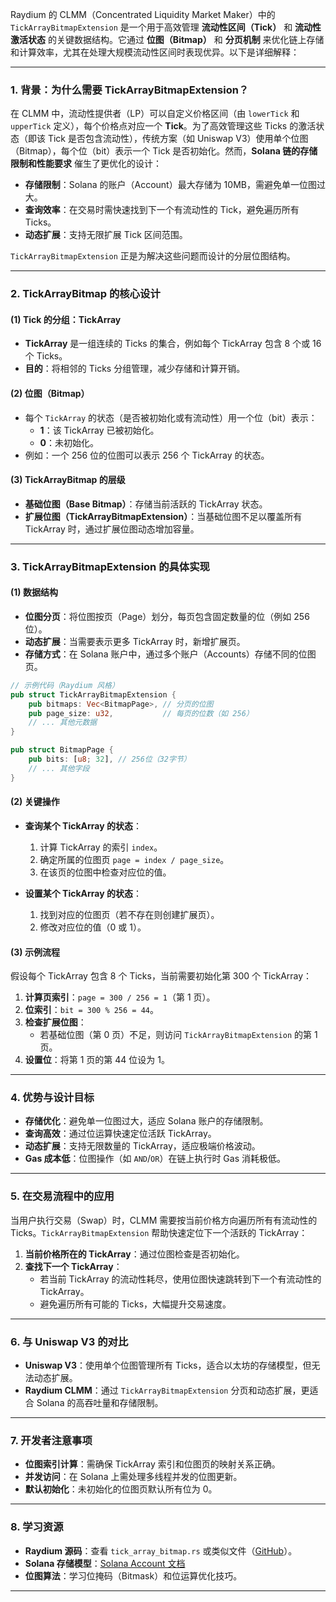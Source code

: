 Raydium 的 CLMM（Concentrated Liquidity Market Maker）中的 `TickArrayBitmapExtension` 是一个用于高效管理 **流动性区间（Tick）** 和 **流动性激活状态** 的关键数据结构。它通过 **位图（Bitmap）** 和 **分页机制** 来优化链上存储和计算效率，尤其在处理大规模流动性区间时表现优异。以下是详细解释：

---

### **1. 背景：为什么需要 TickArrayBitmapExtension？**
在 CLMM 中，流动性提供者（LP）可以自定义价格区间（由 `lowerTick` 和 `upperTick` 定义），每个价格点对应一个 **Tick**。为了高效管理这些 Ticks 的激活状态（即该 Tick 是否包含流动性），传统方案（如 Uniswap V3）使用单个位图（Bitmap），每个位（bit）表示一个 Tick 是否初始化。然而，**Solana 链的存储限制和性能要求** 催生了更优化的设计：
- **存储限制**：Solana 的账户（Account）最大存储为 10MB，需避免单一位图过大。
- **查询效率**：在交易时需快速找到下一个有流动性的 Tick，避免遍历所有 Ticks。
- **动态扩展**：支持无限扩展 Tick 区间范围。

`TickArrayBitmapExtension` 正是为解决这些问题而设计的分层位图结构。

---

### **2. TickArrayBitmap 的核心设计**
#### **(1) Tick 的分组：TickArray**
- **TickArray** 是一组连续的 Ticks 的集合，例如每个 TickArray 包含 8 个或 16 个 Ticks。
- **目的**：将相邻的 Ticks 分组管理，减少存储和计算开销。

#### **(2) 位图（Bitmap）**
- 每个 `TickArray` 的状态（是否被初始化或有流动性）用一个位（bit）表示：
  - **1**：该 TickArray 已被初始化。
  - **0**：未初始化。
- 例如：一个 256 位的位图可以表示 256 个 TickArray 的状态。

#### **(3) TickArrayBitmap 的层级**
- **基础位图（Base Bitmap）**：存储当前活跃的 TickArray 状态。
- **扩展位图（TickArrayBitmapExtension）**：当基础位图不足以覆盖所有 TickArray 时，通过扩展位图动态增加容量。

---

### **3. TickArrayBitmapExtension 的具体实现**
#### **(1) 数据结构**
- **位图分页**：将位图按页（Page）划分，每页包含固定数量的位（例如 256 位）。
- **动态扩展**：当需要表示更多 TickArray 时，新增扩展页。
- **存储方式**：在 Solana 账户中，通过多个账户（Accounts）存储不同的位图页。

```rust
// 示例代码（Raydium 风格）
pub struct TickArrayBitmapExtension {
    pub bitmaps: Vec<BitmapPage>, // 分页的位图
    pub page_size: u32,           // 每页的位数（如 256）
    // ... 其他元数据
}

pub struct BitmapPage {
    pub bits: [u8; 32], // 256位（32字节）
    // ... 其他字段
}
```

#### **(2) 关键操作**
- **查询某个 TickArray 的状态**：
  1. 计算 TickArray 的索引 `index`。
  2. 确定所属的位图页 `page = index / page_size`。
  3. 在该页的位图中检查对应位的值。
  
- **设置某个 TickArray 的状态**：
  1. 找到对应的位图页（若不存在则创建扩展页）。
  2. 修改对应位的值（0 或 1）。

#### **(3) 示例流程**
假设每个 TickArray 包含 8 个 Ticks，当前需要初始化第 300 个 TickArray：
1. **计算页索引**：`page = 300 / 256 = 1`（第 1 页）。
2. **位索引**：`bit = 300 % 256 = 44`。
3. **检查扩展位图**：
   - 若基础位图（第 0 页）不足，则访问 `TickArrayBitmapExtension` 的第 1 页。
4. **设置位**：将第 1 页的第 44 位设为 1。

---

### **4. 优势与设计目标**
- **存储优化**：避免单一位图过大，适应 Solana 账户的存储限制。
- **查询高效**：通过位运算快速定位活跃 TickArray。
- **动态扩展**：支持无限数量的 TickArray，适应极端价格波动。
- **Gas 成本低**：位图操作（如 `AND`/`OR`）在链上执行时 Gas 消耗极低。

---

### **5. 在交易流程中的应用**
当用户执行交易（Swap）时，CLMM 需要按当前价格方向遍历所有有流动性的 Ticks。`TickArrayBitmapExtension` 帮助快速定位下一个活跃的 TickArray：
1. **当前价格所在的 TickArray**：通过位图检查是否初始化。
2. **查找下一个 TickArray**：
   - 若当前 TickArray 的流动性耗尽，使用位图快速跳转到下一个有流动性的 TickArray。
   - 避免遍历所有可能的 Ticks，大幅提升交易速度。

---

### **6. 与 Uniswap V3 的对比**
- **Uniswap V3**：使用单个位图管理所有 Ticks，适合以太坊的存储模型，但无法动态扩展。
- **Raydium CLMM**：通过 `TickArrayBitmapExtension` 分页和动态扩展，更适合 Solana 的高吞吐量和存储限制。

---

### **7. 开发者注意事项**
- **位图索引计算**：需确保 TickArray 索引和位图页的映射关系正确。
- **并发访问**：在 Solana 上需处理多线程并发的位图更新。
- **默认初始化**：未初始化的位图页默认所有位为 0。

---

### **8. 学习资源**
- **Raydium 源码**：查看 `tick_array_bitmap.rs` 或类似文件（[GitHub](https://github.com/raydium-io/raydium-ui)）。
- **Solana 存储模型**：[Solana Account 文档](https://docs.solana.com/developing/programming-model/accounts)
- **位图算法**：学习位掩码（Bitmask）和位运算优化技巧。

---
